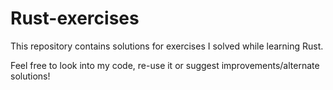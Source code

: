 # Rust-exercises
This repository contains solutions for exercises I solved while learning Rust.

Feel free to look into my code, re-use it or suggest improvements/alternate solutions!
